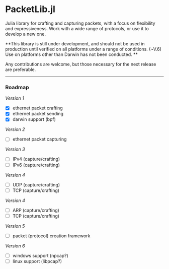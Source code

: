 # PacketLib.jl

Julia library for crafting and capturing packets, with a focus on flexibility and expressiveness. Work with a wide range of protocols, or use it to develop a new one.

**This library is still under development, and should not be used in production until verified on all platforms under a range of conditions. (~V.6) Use on platforms other than Darwin has not been conducted. **

Any contributions are welcome, but those necessary for the next release are preferable.

___

### Roadmap

_Version 1_

- [x] ethernet packet crafting
- [x] ethernet packet sending
- [x] darwin support (bpf)

_Version 2_

- [ ] ethernet packet capturing

_Version 3_

- [ ] IPv4 (capture/crafting)
- [ ] IPv6 (capture/crafting)

_Version 4_

- [ ] UDP (capture/crafting)
- [ ] TCP (capture/crafting)

_Version 4_

- [ ] ARP (capture/crafting)
- [ ] TCP (capture/crafting)

_Version 5_

- [ ] packet (protocol) creation framework

_Version 6_
- [ ] windows support (npcap?)
- [ ] linux support (libpcap?)
